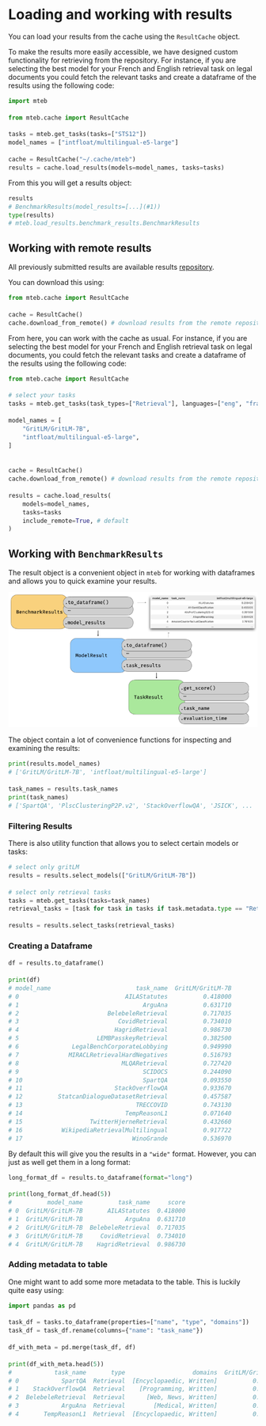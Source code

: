 # Loading and working with results

You can load your results from the cache using the `ResultCache` object.



To make the results more easily accessible, we have designed custom functionality for retrieving from the repository. For instance, if you are selecting the best model for your French and English retrieval task on legal documents you could fetch the relevant tasks and create a dataframe of the results using the following code:

```python
import mteb

from mteb.cache import ResultCache

tasks = mteb.get_tasks(tasks=["STS12"])
model_names = ["intfloat/multilingual-e5-large"]

cache = ResultCache("~/.cache/mteb")
results = cache.load_results(models=model_names, tasks=tasks)

```

From this you will get a results object:
```py
results
# BenchmarkResults(model_results=[...](#1))
type(results)
# mteb.load_results.benchmark_results.BenchmarkResults
```

## Working with remote results

All previously submitted results are available results [repository](https://github.com/embeddings-benchmark/results).

You can download this using:

```py
from mteb.cache import ResultCache

cache = ResultCache()
cache.download_from_remote() # download results from the remote repository
```

From here, you can work with the cache as usual. For instance, if you are selecting the best model for your French and English retrieval task on legal documents, you could fetch the relevant tasks and create a dataframe of the results using the following code:

```py
from mteb.cache import ResultCache

# select your tasks
tasks = mteb.get_tasks(task_types=["Retrieval"], languages=["eng", "fra"], domains=["Legal"])

model_names = [
    "GritLM/GritLM-7B",
    "intfloat/multilingual-e5-large",
]


cache = ResultCache()
cache.download_from_remote() # download results from the remote repository. Might take a while the first time. 

results = cache.load_results(
    models=model_names, 
    tasks=tasks
    include_remote=True, # default
)
```

## Working with `BenchmarkResults`

The result object is a convenient object in `mteb` for working with dataframes and allows you to quick examine your results.

![](images/visualizations/result_objects.png)

The object contain a lot of convenience functions for inspecting and examining the results: 
```py
print(results.model_names)
# ['GritLM/GritLM-7B', 'intfloat/multilingual-e5-large']

task_names = results.task_names
print(task_names)
# ['SpartQA', 'PlscClusteringP2P.v2', 'StackOverflowQA', 'JSICK', ...
```

### Filtering Results

There is also utility function that allows you to select certain models or tasks:
```py
# select only gritLM
results = results.select_models(["GritLM/GritLM-7B"])

# select only retrieval tasks
tasks = mteb.get_tasks(tasks=task_names)
retrieval_tasks = [task for task in tasks if task.metadata.type == "Retrieval"]

results = results.select_tasks(retrieval_tasks)
```

### Creating a Dataframe

```py
df = results.to_dataframe()

print(df)
# model_name                        task_name  GritLM/GritLM-7B
# 0                              AILAStatutes          0.418000
# 1                                   ArguAna          0.631710
# 2                         BelebeleRetrieval          0.717035
# 3                            CovidRetrieval          0.734010
# 4                           HagridRetrieval          0.986730
# 5                      LEMBPasskeyRetrieval          0.382500
# 6               LegalBenchCorporateLobbying          0.949990
# 7              MIRACLRetrievalHardNegatives          0.516793
# 8                             MLQARetrieval          0.727420
# 9                                   SCIDOCS          0.244090
# 10                                  SpartQA          0.093550
# 11                          StackOverflowQA          0.933670
# 12          StatcanDialogueDatasetRetrieval          0.457587
# 13                                TRECCOVID          0.743130
# 14                             TempReasonL1          0.071640
# 15                   TwitterHjerneRetrieval          0.432660
# 16           WikipediaRetrievalMultilingual          0.917722
# 17                               WinoGrande          0.536970
```

By default this will give you the results in a `"wide"` format. However, you can just as well get them in a long format:

```py
long_format_df = results.to_dataframe(format="long")

print(long_format_df.head(5))
#          model_name          task_name     score
# 0  GritLM/GritLM-7B       AILAStatutes  0.418000
# 1  GritLM/GritLM-7B            ArguAna  0.631710
# 2  GritLM/GritLM-7B  BelebeleRetrieval  0.717035
# 3  GritLM/GritLM-7B     CovidRetrieval  0.734010
# 4  GritLM/GritLM-7B    HagridRetrieval  0.986730
```

### Adding metadata to table

One might want to add some more metadata to the table. This is luckily quite easy using:

```py
import pandas as pd

task_df = tasks.to_dataframe(properties=["name", "type", "domains"]) 
task_df = task_df.rename(columns={"name": "task_name"})

df_with_meta = pd.merge(task_df, df)

print(df_with_meta.head(5))
#            task_name       type                   domains  GritLM/GritLM-7B
# 0            SpartQA  Retrieval  [Encyclopaedic, Written]          0.093550
# 1    StackOverflowQA  Retrieval    [Programming, Written]          0.933670
# 2  BelebeleRetrieval  Retrieval      [Web, News, Written]          0.717035
# 3            ArguAna  Retrieval        [Medical, Written]          0.631710
# 4       TempReasonL1  Retrieval  [Encyclopaedic, Written]          0.071640
```


